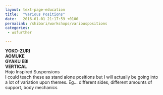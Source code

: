 ```yaml
---
layout: text-page-education
title:  "Various Positions"
date:   2016-01-01 21:17:59 +0100
permalink: /shibari/workshops/variouspositions
categories:
 - wsfurther

---
```

**YOKO-ZURI**<br>
**AOMUKE**<br>
**GYAKU EBI**<br>
**VERTICAL**<br>
Hojo Inspired Suspensions<br>
I could teach these as stand alone positions but I will actually be going into a lot of variation upon themes. Eg... different sides, different amounts of support, body mechanics
